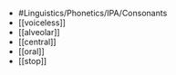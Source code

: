 - #Linguistics/Phonetics/IPA/Consonants
- [[voiceless]]
- [[alveolar]]
- [[central]]
- [[oral]]
- [[stop]]
